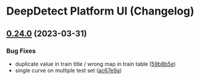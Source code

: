 # DeepDetect Platform UI (Changelog)

## [0.24.0](https://github.com/jolibrain/platform_ui/compare/v0.23.1...v0.24.0) (2023-03-31)


### Bug Fixes

* duplicate value in train title / wrong map in train table ([59b8b5e](https://github.com/jolibrain/platform_ui/commit/59b8b5e781e9eccbc627c725efdf3e35bf14b5a0))
* single curve on multiple test set ([ac67e9a](https://github.com/jolibrain/platform_ui/commit/ac67e9a6197bc0daf6e3a3113740ceb0ad15e909))
